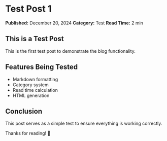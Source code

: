 # Test Post 1

**Published:** December 20, 2024
**Category:** Test
**Read Time:** 2 min

## This is a Test Post

This is the first test post to demonstrate the blog functionality.

## Features Being Tested

- Markdown formatting
- Category system
- Read time calculation
- HTML generation

## Conclusion

This post serves as a simple test to ensure everything is working correctly.

Thanks for reading! 📝
